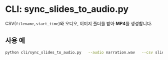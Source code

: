 # CLI: sync_slides_to_audio.py

CSV(`filename,start_time`)와 오디오, 이미지 폴더를 받아 **MP4**를 생성합니다.

## 사용 예
```bash
python cli/sync_slides_to_audio.py   --audio narration.wav   --csv slides_timing_sample.csv   --images_dir ./sample/slides   --out out.mp4   --size 1920x1080   --fps 30
```
